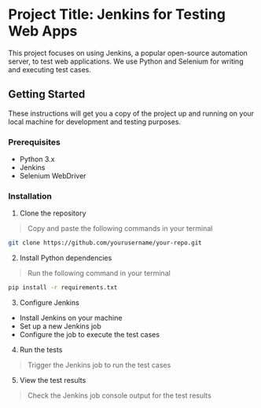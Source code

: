 # Project Title: Jenkins for Testing Web Apps

This project focuses on using Jenkins, a popular open-source automation server, to test web applications. We use Python and Selenium for writing and executing test cases.

## Getting Started

These instructions will get you a copy of the project up and running on your local machine for development and testing purposes.

### Prerequisites

- Python 3.x
- Jenkins
- Selenium WebDriver

### Installation

1. Clone the repository
  > Copy and paste the following commands in your terminal
  ```bash
  git clone https://github.com/yourusername/your-repo.git
  ```

2. Install Python dependencies
  > Run the following command in your terminal
  ```bash
  pip install -r requirements.txt
  ```

3. Configure Jenkins
  - Install Jenkins on your machine
  - Set up a new Jenkins job
  - Configure the job to execute the test cases

4. Run the tests
  > Trigger the Jenkins job to run the test cases

5. View the test results
  > Check the Jenkins job console output for the test results


  